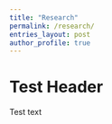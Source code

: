 ```yaml
---
title: "Research"
permalink: /research/
entries_layout: post
author_profile: true
---
```


# Test Header

Test text
